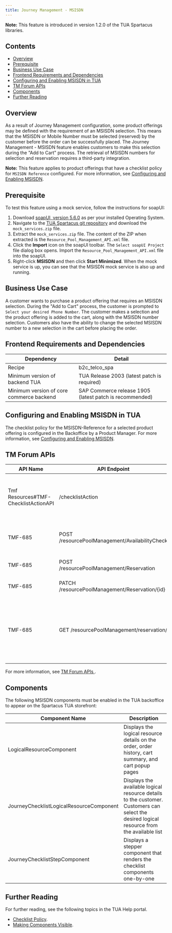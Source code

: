 ```yaml
---
title: Journey Management - MSISDN
---
```


**Note:** This feature is introduced in version 1.2.0 of the TUA Spartacus libraries.

## Contents

- [Overview](#overview)
- [Prerequisite](#prerequisite)
- [Business Use Case](#business-use-case)
- [Frontend Requirements and Dependencies](#frontend-requirements-and-dependencies)
- [Configuring and Enabling MSISDN in TUA](#configuring-and-enabling-msisdn-in-tua)
- [TM Forum APIs](#tm-forum-apis)
- [Components](#components)
- [Further Reading](#further-reading)

## Overview

As a result of Journey Management configuration, some product offerings may be defined with the requirement of an MSISDN selection. This means that the MSISDN or Mobile Number must be selected (reserved) by the customer before the order can be successfully placed. The Journey Management - MSISDN feature enables customers to make this selection during the "Add to Cart" process. The retrieval of MSISDN numbers for selection and reservation requires a third-party integration.

**Note:** This feature applies to product offerings that have a checklist policy for `MSISDN Reference` configured. For more information, see [Configuring and Enabling MSISDN](#configuring-and-enabling-msisdn).

## Prerequisite

To test this feature using a mock service, follow the instructions for soapUI:
 
1. Download [soapUI, version 5.6.0](https://www.soapui.org/downloads/latest-release/) as per your installed Operating System.
2. Navigate to the [TUA Spartacus git repository](https://github.com/SAP/spartacus-tua/releases/tag/1.1.0) and download the `mock_services.zip` file.
3. Extract the `mock_services.zip` file. The content of the ZIP when extracted is the `Resource_Pool_Management_API.xml` file.
4. Click the **Import** icon on the soapUI toolbar. The `Select soapUI Project` file dialog box opens. Import the  `Resource_Pool_Management_API.xml` file into the soapUI.
5. Right-click **MSISDN** and then click **Start Minimized**. When the mock service is up, you can see that the MSISDN mock service is also up and running.

## Business Use Case

A customer wants to purchase a product offering that requires an MSISDN selection. During the "Add to Cart" process, the customer is prompted to `Select your desired Phone Number`. The customer makes a selection and the product offering is added to the cart, along with the MSISDN number selection. Customers also have the ability to change the selected MSISDN number to a new selection in the cart before placing the order.

## Frontend Requirements and Dependencies

| Dependency                                	| Detail                                                 	|
|--------------------------------------------	|--------------------------------------------------------	|
| Recipe                                     	| b2c_telco_spa                                          	|
| Minimum version of backend TUA             	| TUA Release 2003 (latest patch is required)           	|
| Minimum   version of core commerce backend 	| SAP Commerce release 1905 (latest patch is recommended) 	|

## Configuring and Enabling MSISDN in TUA
The checklist policy for the MSISDN-Reference for a selected product offering is configured in the Backoffice by a Product Manager.   For more information, see [Configuring and Enabling MSISDN](#configuring-and-enabling-msisdn).

## TM Forum APIs

| API Name                       | API Endpoint                                        | Description                                                                                                  |
|--------------------------------------|-------------------------------------------------|--------------------------------------------------------------------------------------------------------------|
| Tmf Resources#TMF-ChecklistActionAPI | /checklistAction                                | Shows applicable list of checklist policies for the product offerings                                        |
| TMF-685                              | POST /resourcePoolManagement/AvailabilityCheck  | Retrieves available resource entities (MSISDN)                                                               |
| TMF-685                              | POST /resourcePoolManagement/Reservation        | Creates a reservation instance                                                                               |
| TMF-685                              | PATCH /resourcePoolManagement/Reservation/{id}  | Updates a reservation instance                                                                               |
| TMF-685                              | GET /resourcePoolManagement/reservation/        | Retrieves a list of reservations. Additional filters can also be applied   to get the relevant search result |

For more information, see [TM Forum APIs
](https://help.sap.com/viewer/f59b0ac006d746caaa5fb599b4270151/2007/en-US/d46b30b30eca4d4d8ddd20ad833d77f9.html).

## Components

The following MSISDN components must be enabled in the TUA backoffice to appear on the Spartacus TUA storefront:

| Component Name                           | Description                                                                                                                                  |
|------------------------------------------|----------------------------------------------------------------------------------------------------------------------------------------------|
| LogicalResourceComponent                 | Displays the logical resource details on   the order, order history, cart summary, and cart popup pages                                       |
| JourneyChecklistLogicalResourceComponent | Displays the available logical resource details to the customer.   Customers can select the desired logical resource from the available list |
| JourneyChecklistStepComponent            | Displays a stepper component that renders the checklist components   one-by-one                                                                       |

## Further Reading

For further reading, see the following topics in the TUA Help portal.

- [Checklist Policy](https://help.sap.com/viewer/32f0086927f44c9ab1199f1dab8833cd/2007/en-US/b685dbb837ca4ad7b6c86d0bbd8a7fd7.html).
- [Making Components Visible](https://help.sap.com/viewer/9d346683b0084da2938be8a285c0c27a/2005/en-US/1cea3b2cb3334fc085dda9cc070ad6ac.html).
